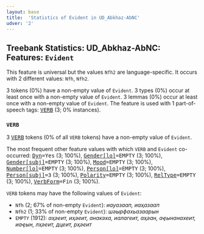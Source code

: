 ```yaml
---
layout: base
title:  'Statistics of Evident in UD_Abkhaz-AbNC'
udver: '2'
---
```


## Treebank Statistics: UD_Abkhaz-AbNC: Features: `Evident`

This feature is universal but the values `Nfh2` are language-specific.
It occurs with 2 different values: `Nfh`, `Nfh2`.

3 tokens (0%) have a non-empty value of `Evident`.
3 types (0%) occur at least once with a non-empty value of `Evident`.
3 lemmas (0%) occur at least once with a non-empty value of `Evident`.
The feature is used with 1 part-of-speech tags: <tt><a href="ab_abnc-pos-VERB.html">VERB</a></tt> (3; 0% instances).

### `VERB`

3 <tt><a href="ab_abnc-pos-VERB.html">VERB</a></tt> tokens (0% of all `VERB` tokens) have a non-empty value of `Evident`.

The most frequent other feature values with which `VERB` and `Evident` co-occurred: <tt><a href="ab_abnc-feat-Dyn.html">Dyn</a></tt><tt>=Yes</tt> (3; 100%), <tt><a href="ab_abnc-feat-Gender-lo.html">Gender[lo]</a></tt><tt>=EMPTY</tt> (3; 100%), <tt><a href="ab_abnc-feat-Gender-subj.html">Gender[subj]</a></tt><tt>=EMPTY</tt> (3; 100%), <tt><a href="ab_abnc-feat-Mood.html">Mood</a></tt><tt>=EMPTY</tt> (3; 100%), <tt><a href="ab_abnc-feat-Number-lo.html">Number[lo]</a></tt><tt>=EMPTY</tt> (3; 100%), <tt><a href="ab_abnc-feat-Person-lo.html">Person[lo]</a></tt><tt>=EMPTY</tt> (3; 100%), <tt><a href="ab_abnc-feat-Person-subj.html">Person[subj]</a></tt><tt>=3</tt> (3; 100%), <tt><a href="ab_abnc-feat-Polarity.html">Polarity</a></tt><tt>=EMPTY</tt> (3; 100%), <tt><a href="ab_abnc-feat-RelType.html">RelType</a></tt><tt>=EMPTY</tt> (3; 100%), <tt><a href="ab_abnc-feat-VerbForm.html">VerbForm</a></tt><tt>=Fin</tt> (3; 100%).

`VERB` tokens may have the following values of `Evident`:

* `Nfh` (2; 67% of non-empty `Evident`): <em>иауазаап, иаҳазаап</em>
* `Nfh2` (1; 33% of non-empty `Evident`): <em>шәырфахьазаарын</em>
* `EMPTY` (1912): <em>аҳәеит, иҳәеит, анакәха, иалагеит, аҳәан, аҿынанахеит, иаҿын, лҳәеит, дцеит, рҳәеит</em>

